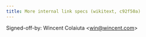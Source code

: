 ```yaml
---
title: More internal link specs (wikitext, c92f50a)
---
```


Signed-off-by: Wincent Colaiuta &lt;win@wincent.com&gt;
